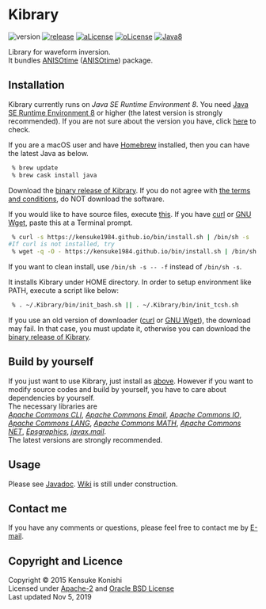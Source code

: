 # Kibrary 

![version][version-image]
[![release][release-image]][release]
[![aLicense][alicense-image]][alicense]
[![oLicense][olicense-image]][olicense]
[![Java8][Java8-image]][Java8]

Library for waveform inversion.   
It bundles [ANISOtime](https://github.com/kensuke1984/Kibrary/wiki/ANISOtime) ([ANISOtime][ANISOtime]) package.  


## <a name="installation">Installation
Kibrary currently runs on *Java SE Runtime Environment 8*.
You need [Java SE Runtime Environment 8][JRE8] or higher (the latest version is strongly recommended).
If you are not sure about the version you have, 
click <a href="https://www.java.com/en/download/installed8.jsp" target="_blank">here</a> to check. 
 
If you are a macOS user and have [Homebrew](https://brew.sh) installed, then you can have the latest Java as below.
```bash
 % brew update
 % brew cask install java
```

Download the [binary release of Kibrary](https://www.dropbox.com/s/utep6ep1l1bxe3d/kibrary-0.4.5.jar?dl=1).
If you do not agree with [the terms and conditions](#copyright-and-licence), do NOT download the software.

If you would like to have source files, execute [this](https://kensuke1984.github.io/bin/install.sh).
If you have [curl](http://curl.haxx.se/) or [GNU Wget](https://www.gnu.org/software/wget/), paste this at a Terminal prompt.
```bash
 % curl -s https://kensuke1984.github.io/bin/install.sh | /bin/sh -s
#If curl is not installed, try
 % wget -q -O - https://kensuke1984.github.io/bin/install.sh | /bin/sh -s
```
If you want to clean install, use ```/bin/sh -s -- -f``` instead of ```/bin/sh -s```.

It installs Kibrary under HOME directory. In order to setup environment like PATH, execute a script like below:
```bash
 % . ~/.Kibrary/bin/init_bash.sh || . ~/.Kibrary/bin/init_tcsh.sh
```  

If you use an old version of downloader ([curl](http://curl.haxx.se/) or [GNU Wget](https://www.gnu.org/software/wget/)), 
the download may fail. In that case, you must update it, 
otherwise you can download the [binary release of Kibrary](https://www.dropbox.com/s/utep6ep1l1bxe3d/kibrary-0.4.5.jar?dl=1). 


## Build by yourself
If you just want to use Kibrary, just install as [above](#installation).
However if you want to modify source codes and build by yourself,
you have to care about dependencies by yourself.  
The necessary libraries are  
[*Apache Commons CLI*][cli], [*Apache Commons Email*][email], [*Apache Commons IO*][io],
[*Apache Commons LANG*][lang], [*Apache Commons MATH*][math], [*Apache Commons NET*][net],
[*Epsgraphics*][eps], [*javax.mail*][mail].  
The latest versions are strongly recommended.



## Usage
Please see [Javadoc][javadoc]. [Wiki][wiki] is still under construction.

## Contact me
If you have any comments or questions, please feel free to contact me by [E-mail][mailto].

## Copyright and Licence
Copyright © 2015 Kensuke Konishi  
Licensed under [Apache-2][alicense] and [Oracle BSD License][olicense]  
Last updated Nov 5, 2019


[release-image]:https://img.shields.io/badge/release-Pixie-pink.svg
[release]:https://en.wikipedia.org/wiki/Pixie
[version-image]:https://img.shields.io/badge/version-0.4.5-yellow.svg

[alicense-image]: https://img.shields.io/badge/license-Apache--2-blue.svg?style=flat
[alicense]: https://www.apache.org/licenses/LICENSE-2.0

[olicense-image]: http://img.shields.io/badge/license-Oracle-blue.svg?style=flat
[olicense]: http://www.oracle.com/technetwork/licenses/bsd-license-1835287.html

[ANISOtime]:http://www-solid.eps.s.u-tokyo.ac.jp/~dsm/anisotime.html

[Java8-image]:https://img.shields.io/badge/dependencies-JRE%208-brightgreen.svg
[Java8]:https://www.java.com/
[JRE8]:http://www.oracle.com/technetwork/java/javase/downloads/index.html
[gradlescript]:http://kensuke1984.github.io/build.gradle
[gradlew]:http://kensuke1984.github.io/gradlew.tar

[wiki]:https://github.com/kensuke1984/Kibrary/wiki
[mailto]:mailto:kensuke@earth.sinica.edu.tw
[javadoc]:https://kensuke1984.github.io/Kibrary

[cli]:http://commons.apache.org/proper/commons-cli/
[email]:http://commons.apache.org/proper/commons-email/
[io]:http://commons.apache.org/proper/commons-io/
[lang]:http://commons.apache.org/proper/commons-lang/
[math]:http://commons.apache.org/proper/commons-math/
[net]:http://commons.apache.org/proper/commons-net/
[eps]:http://www.abeel.be/wiki/EPSGraphics
[mail]:https://java.net/projects/javamail/pages/Home


